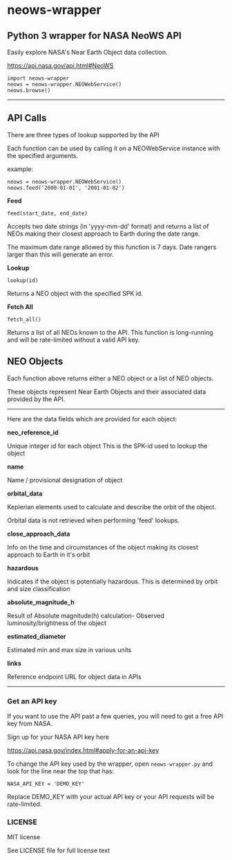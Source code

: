 # neows-wrapper

## Python 3 wrapper for NASA NeoWS API ##

Easily explore NASA's Near Earth Object
data collection.

https://api.nasa.gov/api.html#NeoWS


```
import neows-wrapper
neows = neows-wrapper.NEOWebService()
neows.browse()
```
_______________________________________

## API Calls ##

There are three types of lookup supported by the API

Each function can be used by calling it on a NEOWebService instance
with the specified arguments.

example:

```
neows = neows-wrapper.NEOWebService()
neows.feed('2000-01-01', '2001-01-02')
```


__Feed__

`feed(start_date, end_date)`

Accepts two date strings (in 'yyyy-mm-dd' format) and returns a list
of NEOs making their closest approach to Earth during the date
range.

The maximum date range allowed by this function is 7 days.
Date rangers larger than this will generate an error.

__Lookup__

`lookup(id)`

Returns a NEO object with the specified SPK id.

__Fetch All__

`fetch_all()`

Returns a list of all NEOs known to the API.
This function is long-running and will be rate-limited
without a valid API key.


## NEO Objects ##

Each function above returns either a NEO object or a list of NEO objects.

These objects represent Near Earth Objects and their associated data
provided by the API.

_______________________________________

Here are the data fields which are provided for each object:

**neo_reference_id**

Unique integer id for each object
This is the SPK-id used to lookup the object

**name**

Name / provisional designation of object

**orbital_data**

Keplerian elements used to calculate and describe
the orbit of the object.

Orbital data is not retrieved
when performing 'feed' lookups.

**close_approach_data**

Info on the time and circumstances of the object
making its closest approach to Earth in it's orbit

**hazardous**

Indicates if the object is potentially hazardous. This is
determined by orbit and size classification

**absolute_magnitude_h**

Result of Absolute magnitude(h) calculation-
Observed luminosity/brightness of the object

**estimated_diameter**

Estimated min and max size in various units

**links**

Reference endpoint URL for object data in APIs

_______________________________________

### Get an API key ###

If you want to use the API past a few queries,
you will need to get a free API key from NASA.

Sign up for your NASA API key here

https://api.nasa.gov/index.html#apply-for-an-api-key

To change the API key used by the wrapper,
open `neows-wrapper.py` and look for
the line near the top that has:

`NASA_API_KEY = 'DEMO_KEY'`

Replace DEMO_KEY with your actual API key or 
your API requests will be rate-limited.

### LICENSE ###

MIT license

See LICENSE file for full license text

